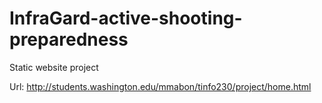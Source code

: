 # InfraGard-active-shooting-preparedness
Static website project

Url: http://students.washington.edu/mmabon/tinfo230/project/home.html
